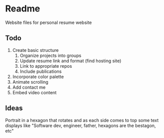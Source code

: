 # Readme

Website files for personal resume website

## Todo

1. Create basic structure
   1. Organize projects into groups
   2. Update resume link and format (find hosting site)
   3. Link to appropriate repos
   4. Include publications
2. Incorporate color palette
3. Animate scrolling
4. Add contact me
5. Embed video content

## Ideas

Portrait in a hexagon that rotates and
as each side comes to top some text displays
like "Software dev, engineer, father, hexagons are the bestagon, etc"
